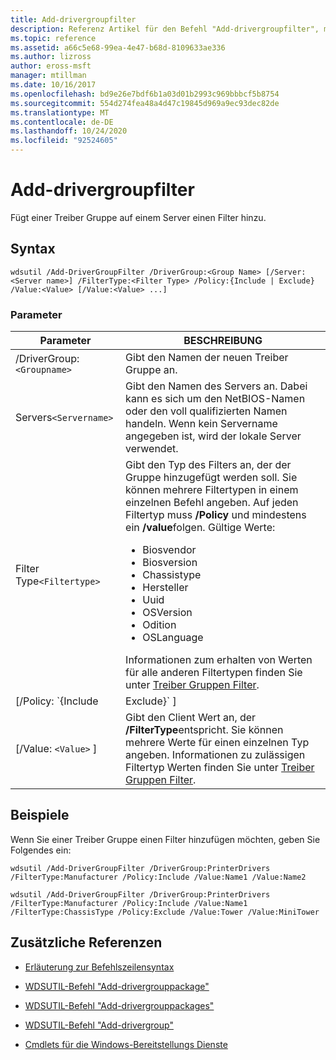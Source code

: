 ```yaml
---
title: Add-drivergroupfilter
description: Referenz Artikel für den Befehl "Add-drivergroupfilter", mit dem einer Treiber Gruppe auf einem Server ein Filter hinzugefügt wird.
ms.topic: reference
ms.assetid: a66c5e68-99ea-4e47-b68d-8109633ae336
ms.author: lizross
author: eross-msft
manager: mtillman
ms.date: 10/16/2017
ms.openlocfilehash: bd9e26e7bdf6b1a03d01b2993c969bbbcf5b8754
ms.sourcegitcommit: 554d274fea48a4d47c19845d969a9ec93dec82de
ms.translationtype: MT
ms.contentlocale: de-DE
ms.lasthandoff: 10/24/2020
ms.locfileid: "92524605"
---
```

# <a name="add-drivergroupfilter"></a>Add-drivergroupfilter

Fügt einer Treiber Gruppe auf einem Server einen Filter hinzu.

## <a name="syntax"></a>Syntax

```
wdsutil /Add-DriverGroupFilter /DriverGroup:<Group Name> [/Server:<Server name>] /FilterType:<Filter Type> /Policy:{Include | Exclude} /Value:<Value> [/Value:<Value> ...]
```

### <a name="parameters"></a>Parameter

| Parameter | BESCHREIBUNG |
|--|--|
| /DriverGroup:`<Groupname>` | Gibt den Namen der neuen Treiber Gruppe an. |
| Servers`<Servername>` | Gibt den Namen des Servers an. Dabei kann es sich um den NetBIOS-Namen oder den voll qualifizierten Namen handeln. Wenn kein Servername angegeben ist, wird der lokale Server verwendet. |
| Filter Type`<Filtertype>` | Gibt den Typ des Filters an, der der Gruppe hinzugefügt werden soll. Sie können mehrere Filtertypen in einem einzelnen Befehl angeben. Auf jeden Filtertyp muss **/Policy** und mindestens ein **/value**folgen. Gültige Werte:<ul><li>Biosvendor</li><li>Biosversion</li><li>Chassistype</li><li>Hersteller</li><li>Uuid</li><li>OSVersion</li><li>Odition</li><li>OSLanguage</li></ul> Informationen zum erhalten von Werten für alle anderen Filtertypen finden Sie unter [Treiber Gruppen Filter](https://docs.microsoft.com/previous-versions/windows/it-pro/windows-server-2008-R2-and-2008/dd759191(v=ws.11)). |
| [/Policy: `{Include|Exclude}` ] | Gibt die Richtlinie an, die für den Filter festgelegt werden soll. Wenn **/Policy** auf **include**festgelegt ist, können Client Computer, die dem Filter entsprechen, die Treiber in dieser Gruppe installieren. Wenn **/Policy** auf **Exclude**festgelegt ist, sind Client Computer, die dem Filter entsprechen, nicht berechtigt, die Treiber in dieser Gruppe zu installieren. |
| [/Value: `<Value>` ] | Gibt den Client Wert an, der **/FilterType**entspricht. Sie können mehrere Werte für einen einzelnen Typ angeben. Informationen zu zulässigen Filtertyp Werten finden Sie unter [Treiber Gruppen Filter](https://docs.microsoft.com/previous-versions/windows/it-pro/windows-server-2008-R2-and-2008/dd759191(v=ws.11)). |

## <a name="examples"></a>Beispiele

Wenn Sie einer Treiber Gruppe einen Filter hinzufügen möchten, geben Sie Folgendes ein:

```
wdsutil /Add-DriverGroupFilter /DriverGroup:PrinterDrivers /FilterType:Manufacturer /Policy:Include /Value:Name1 /Value:Name2
```

```
wdsutil /Add-DriverGroupFilter /DriverGroup:PrinterDrivers /FilterType:Manufacturer /Policy:Include /Value:Name1 /FilterType:ChassisType /Policy:Exclude /Value:Tower /Value:MiniTower
```

## <a name="additional-references"></a>Zusätzliche Referenzen

- [Erläuterung zur Befehlszeilensyntax](command-line-syntax-key.md)

- [WDSUTIL-Befehl "Add-drivergrouppackage"](wdsutil-add-drivergrouppackage.md)

- [WDSUTIL-Befehl "Add-drivergrouppackages"](wdsutil-add-drivergrouppackages.md)

- [WDSUTIL-Befehl "Add-drivergroup"](wdsutil-add-drivergroup.md)

- [Cmdlets für die Windows-Bereitstellungs Dienste](/powershell/module/wds)
